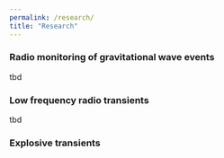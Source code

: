 ```yaml
---
permalink: /research/
title: "Research"
---
```


### Radio monitoring of gravitational wave events
tbd

### Low frequency radio transients
tbd

### Explosive transients


